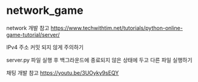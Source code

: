 # network_game

network 개발 참고
https://www.techwithtim.net/tutorials/python-online-game-tutorial/server/

IPv4 주소 커밋 되지 않게 주의하기

server.py 파일 실행 후 백그라운드에 종료되지 않은 상태에 두고 다른 파일 실행하기


채팅 개발 참고
https://youtu.be/3UOyky9sEQY
